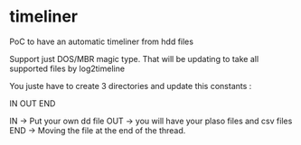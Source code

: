 # timeliner
PoC to have an automatic timeliner from hdd files

Support just DOS/MBR magic type.
That will be updating to take all supported files by log2timeline

You juste have to create 3 directories and update this constants :

IN
OUT
END

IN -> Put your own dd file
OUT -> you will have your plaso files and csv files
END -> Moving the file at the end of the thread.

